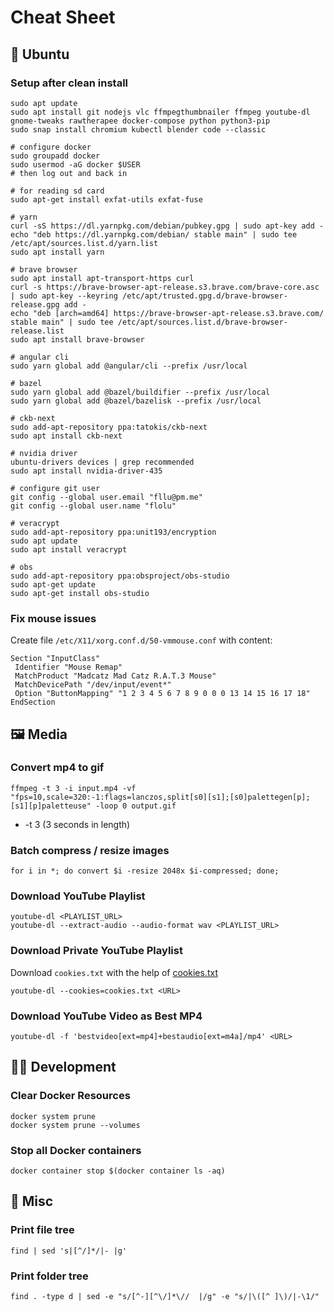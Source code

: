 # Cheat Sheet

## 🐧 Ubuntu

### Setup after clean install

```
sudo apt update
sudo apt install git nodejs vlc ffmpegthumbnailer ffmpeg youtube-dl gnome-tweaks rawtherapee docker-compose python python3-pip
sudo snap install chromium kubectl blender code --classic

# configure docker
sudo groupadd docker
sudo usermod -aG docker $USER
# then log out and back in

# for reading sd card
sudo apt-get install exfat-utils exfat-fuse

# yarn
curl -sS https://dl.yarnpkg.com/debian/pubkey.gpg | sudo apt-key add -
echo "deb https://dl.yarnpkg.com/debian/ stable main" | sudo tee /etc/apt/sources.list.d/yarn.list
sudo apt install yarn

# brave browser
sudo apt install apt-transport-https curl
curl -s https://brave-browser-apt-release.s3.brave.com/brave-core.asc | sudo apt-key --keyring /etc/apt/trusted.gpg.d/brave-browser-release.gpg add -
echo "deb [arch=amd64] https://brave-browser-apt-release.s3.brave.com/ stable main" | sudo tee /etc/apt/sources.list.d/brave-browser-release.list
sudo apt install brave-browser

# angular cli
sudo yarn global add @angular/cli --prefix /usr/local

# bazel
sudo yarn global add @bazel/buildifier --prefix /usr/local
sudo yarn global add @bazel/bazelisk --prefix /usr/local

# ckb-next
sudo add-apt-repository ppa:tatokis/ckb-next
sudo apt install ckb-next

# nvidia driver
ubuntu-drivers devices | grep recommended
sudo apt install nvidia-driver-435

# configure git user
git config --global user.email "fllu@pm.me"
git config --global user.name "flolu"

# veracrypt
sudo add-apt-repository ppa:unit193/encryption
sudo apt update
sudo apt install veracrypt

# obs
sudo add-apt-repository ppa:obsproject/obs-studio
sudo apt-get update
sudo apt-get install obs-studio
```

### Fix mouse issues

Create file `/etc/X11/xorg.conf.d/50-vmmouse.conf` with content:

```
Section "InputClass"
 Identifier "Mouse Remap"
 MatchProduct "Madcatz Mad Catz R.A.T.3 Mouse"
 MatchDevicePath "/dev/input/event*"
 Option "ButtonMapping" "1 2 3 4 5 6 7 8 9 0 0 0 13 14 15 16 17 18"
EndSection
```

## 🖼️ Media

### Convert mp4 to gif

```
ffmpeg -t 3 -i input.mp4 -vf "fps=10,scale=320:-1:flags=lanczos,split[s0][s1];[s0]palettegen[p];[s1][p]paletteuse" -loop 0 output.gif
```

- -t 3 (3 seconds in length)

### Batch compress / resize images

```
for i in *; do convert $i -resize 2048x $i-compressed; done;
```

### Download YouTube Playlist

```
youtube-dl <PLAYLIST_URL>
youtube-dl --extract-audio --audio-format wav <PLAYLIST_URL>
```

### Download Private YouTube Playlist

Download `cookies.txt` with the help of [cookies.txt](https://chrome.google.com/webstore/detail/cookiestxt/njabckikapfpffapmjgojcnbfjonfjfg)

```
youtube-dl --cookies=cookies.txt <URL>
```

### Download YouTube Video as Best MP4

```
youtube-dl -f 'bestvideo[ext=mp4]+bestaudio[ext=m4a]/mp4' <URL>
```

## 👨‍💻️ Development

### Clear Docker Resources

```
docker system prune
docker system prune --volumes
```

### Stop all Docker containers

```
docker container stop $(docker container ls -aq)
```

## 🤪 Misc

### Print file tree

```
find | sed 's|[^/]*/|- |g'
```

### Print folder tree

```
find . -type d | sed -e "s/[^-][^\/]*\//  |/g" -e "s/|\([^ ]\)/|-\1/"
```
